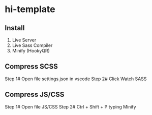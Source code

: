 # hi-template

## Install
  1. Live Server
  2. Live Sass Compiler
  3. Minify (HookyQR)

## Compress SCSS
  Step 1# Open file settings.json in vscode
  Step 2# Click Watch SASS
  
## Compress JS/CSS
  Step 1# Open file JS/CSS
  Step 2# Ctrl + Shift + P typing Minify
  
